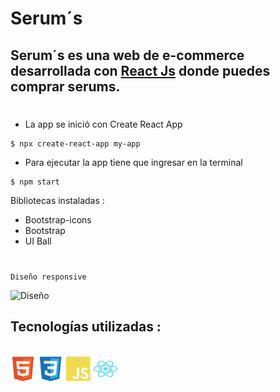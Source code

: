 
# Serum´s

## **Serum´s** es una web de **e-commerce desarrollada** con [React Js](https://es.reactjs.org/) donde puedes comprar serums.

#

* La app se inició con Create React App

```
$ npx create-react-app my-app
```
* Para ejecutar la app tiene que ingresar en la terminal 
```
$ npm start
```

Bibliotecas instaladas :

* Bootstrap-icons
* Bootstrap
* UI Ball

#

 `Diseño responsive`

 ![Diseño](https://github.com/feruzu/React-Diaz/blob/main/public/img/Dise%C3%B1o.png)
 
## Tecnologías utilizadas :
<div style="display: inline_block"><br>
  <img align="center" alt="Rafa-HTML" height="40" width="40" src="https://raw.githubusercontent.com/devicons/devicon/master/icons/html5/html5-original.svg">
  <img align="center" alt="Rafa-CSS" height="40" width="40" src="https://raw.githubusercontent.com/devicons/devicon/master/icons/css3/css3-original.svg">
  <img align="center" alt="Rafa-Js" height="40" width="40" src="https://raw.githubusercontent.com/devicons/devicon/master/icons/javascript/javascript-plain.svg">   
    <img align="center" alt="Rafa-React" height="30" width="40" src="https://raw.githubusercontent.com/devicons/devicon/master/icons/react/react-original.svg">
</div>



